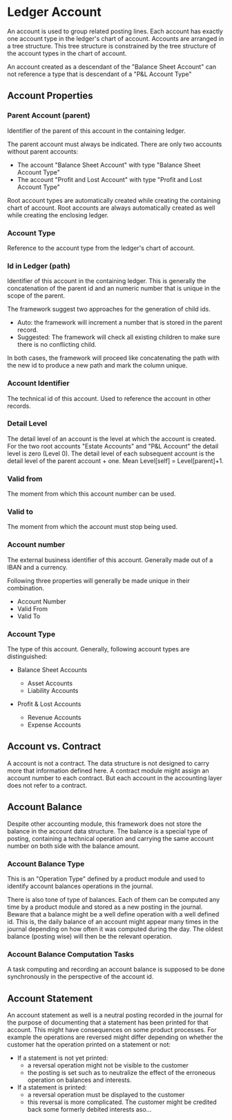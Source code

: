 # Ledger Account

An account is used to group related posting lines. Each account has exactly one account type in the ledger's chart of account. Accounts are arranged in a tree structure. This tree structure is constrained by the tree structure of the account types in the chart of account.

An account created as a descendant of the "Balance Sheet Account" can not reference a type that is descendant of a "P&L Account Type" 

## Account Properties

### Parent Account (parent)

Identifier of the parent of this account in the containing ledger. 

The parent account must always be indicated. There are only two accounts without parent accounts:
- The account "Balance Sheet Account" with type "Balance Sheet Account Type"
- The account "Profit and Lost Account" with type "Profit and Lost Account Type"

Root account types are automatically created while creating the containing chart of account. Root accounts are always automatically created as well while creating the enclosing ledger.

### Account Type

Reference to the account type from the ledger's chart of account.

### Id in Ledger (path)

Identifier of this account in the containing ledger. This is generally the concatenation of the parent id and an numeric number that is unique in the scope of the parent.

The framework suggest two approaches for the generation of child ids.
- Auto: the framework will increment a number that is stored in the parent record.
- Suggested: The framework will check all existing children to make sure there is no conflicting child. 

In both cases, the framework will proceed like concatenating the path with the new id to produce a new path and mark the column unique.

### Account Identifier

The technical id of this account. Used to reference the account in other records. 

### Detail Level

The detail level of an account is the level at which the account is created. For the two root accounts "Estate Accounts" and "P&L Account" the detail level is zero (Level 0). The detail level of each subsequent account is the detail level of the parent account + one. Mean Level[self] = Level[parent]+1.


### Valid from

The moment from which this account number can be used.

### Valid to

The moment from which the account must stop being used.

### Account number

The external business identifier of this account. Generally made out of a IBAN and a currency. 

Following three properties will generally be made unique in their combination.
- Account Number
- Valid From
- Valid To

### Account Type

The type of this account. Generally, following account types are distinguished:

- Balance Sheet Accounts
  - Asset Accounts
  - Liability Accounts

- Profit & Lost Accounts
  - Revenue Accounts
  - Expense Accounts

## Account vs. Contract

A account is not a contract. The data structure is not designed to carry more that information defined here. A contract module might assign an account number to each contract. But each account in the accounting layer does not refer to a contract. 

## Account Balance

Despite other accounting module, this framework does not store the balance in the account data structure. The balance is a special type of posting, containing a technical operation and carrying the same account number on both side with the balance amount.

### Account Balance Type

This is an "Operation Type" defined by a product module and used to identify account balances operations in the journal.

There is also tone of type of balances. Each of them can be computed any time by a product module and stored as a new posting in the journal. Beware that a balance might be a well define operation with a well defined id. This is, the daily balance of an account might appear many times in the journal depending on how often it was computed during the day. The oldest balance (posting wise) will then be the relevant operation.

### Account Balance Computation Tasks

A task computing and recording an account balance is supposed to be done synchronously in the perspective of the account id.


## Account Statement

An account statement as well is a neutral posting recorded in the journal for the purpose of documenting that a statement has been printed for that account. This might have consequences on some product processes. For example the operations are reversed might differ depending on whether the customer hat the operation printed on a statement or not:

- If a statement is not yet printed:
  - a reversal operation might not be visible to the customer
  - the posting is set such as to neutralize the effect of the erroneous operation on balances and interests. 
- If a statement is printed:
  - a reversal operation must be displayed to the customer
  - this reversal is more complicated. The customer might be credited back some formerly debited interests aso...

